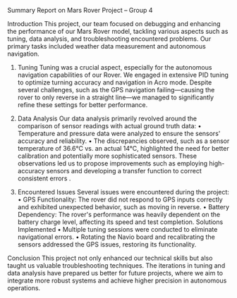 Summary Report on Mars Rover Project – Group 4


Introduction
This project, our team focused on debugging and enhancing the performance of our Mars Rover model, tackling various aspects such as tuning, data analysis, and troubleshooting encountered problems. Our primary tasks included weather data measurement and autonomous navigation.

1. Tuning
Tuning was a crucial aspect, especially for the autonomous navigation capabilities of our Rover. We engaged in extensive PID tuning to optimize turning accuracy and navigation in Acro mode. Despite several challenges, such as the GPS navigation failing—causing the rover to only reverse in a straight line—we managed to significantly refine these settings for better performance.

2. Data Analysis
Our data analysis primarily revolved around the comparison of sensor readings with actual ground truth data:
•	Temperature and pressure data were analyzed to ensure the sensors' accuracy and reliability.
•	The discrepancies observed, such as a sensor temperature of 36.6°C vs. an actual 14°C, highlighted the need for better calibration and potentially more sophisticated sensors.
These observations led us to propose improvements such as employing high-accuracy sensors and developing a transfer function to correct consistent errors .
3. Encountered Issues
Several issues were encountered during the project:
•	GPS Functionality: The rover did not respond to GPS inputs correctly and exhibited unexpected behavior, such as moving in reverse.
•	Battery Dependency: The rover's performance was heavily dependent on the battery charge level, affecting its speed and test completion.
Solutions Implemented
•	Multiple tuning sessions were conducted to eliminate navigational errors.
•	Rotating the Navio board and recalibrating the sensors addressed the GPS issues, restoring its functionality.

Conclusion
This project not only enhanced our technical skills but also taught us valuable troubleshooting techniques. The iterations in tuning and data analysis have prepared us better for future projects, where we aim to integrate more robust systems and achieve higher precision in autonomous operations.
